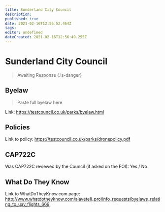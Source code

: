 ```yaml
---
title: Sunderland City Council
description: 
published: true
date: 2021-02-16T12:56:52.464Z
tags: 
editor: undefined
dateCreated: 2021-02-16T12:56:49.255Z
---
```


# Sunderland City Council
>  Awaiting Response
> {.is-danger}

## Byelaw
> Paste full byelaw here

Link:
https://testcouncil.co.uk/parks/byelaw.html

## Policies
Link to policy:
https://testcouncil.co.uk/parks/dronepolicy.pdf

## CAP722C

Was CAP722C reviewed by the Council (if asked on the FOI): Yes / No

## What Do They Know

Link to WhatDoTheyKnow.com page:
http://www.whatdotheyknow.com/alaveteli_pro/info_requests/byelaws_relating_to_uav_flights_669

